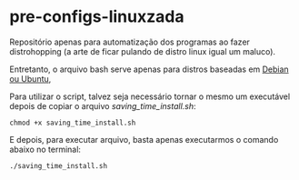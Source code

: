 # pre-configs-linuxzada

Repositório apenas para automatização dos programas ao fazer distrohopping (a arte de ficar pulando de distro linux igual um maluco).

Entretanto, o arquivo bash serve apenas para distros baseadas em [Debian ou Ubuntu](https://upload.wikimedia.org/wikipedia/commons/a/ad/2023_Linux_Distributions_Timeline.svg), 

Para utilizar o script, talvez seja necessário tornar o mesmo um executável depois de copiar o arquivo *saving_time_install.sh*:

```
chmod +x saving_time_install.sh

```

E depois, para executar arquivo, basta apenas executarmos o comando abaixo no terminal:

```
./saving_time_install.sh

```
